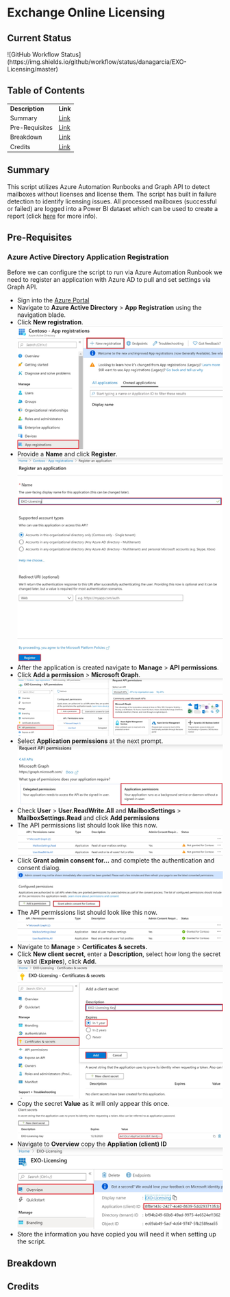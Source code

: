 <h1>Exchange Online Licensing</h1>
<h2>Current Status</h2>
![GitHub Workflow Status](https://img.shields.io/github/workflow/status/danagarcia/EXO-Licensing/master)
<h2>Table of Contents</h2>
<table>
    <tr>
        <td><b>Description</b></td>
        <td><b>Link</b></td>
    </tr>
    <tr>
        <td>Summary</td>
        <td><a href="#summary">Link</a></td>
    </tr>
    <tr>
        <td>Pre-Requisites</td>
        <td><a href="#pre-requisites">Link</a></td>
    </tr>
    <tr>
        <td>Breakdown</td>
        <td><a href="#breakdown">Link</a></td>
    </tr>
    <tr>
        <td>Credits</td>
        <td><a href="#credits">Link</a></td>
    </tr>
</table>
<h2>Summary</h2>
<p>This script utilizes Azure Automation Runbooks and Graph API to detect mailboxes without licenses and license them. The script has built in failure detection to identify licensing issues. All processed mailboxes (successful or failed) are logged into a Power BI dataset which can be used to create a report (click <a href="#prereq-powerbi">here</a> for more info).</p>
<h2>Pre-Requisites</h2>
<h3>Azure Active Directory Application Registration</h3>
<p>Before we can configure the script to run via Azure Automation Runbook we need to register an application with Azure AD to pull and set settings via Graph API.</p>
<ul>
    <li>Sign into the <a href="https://portal.azure.com">Azure Portal</a></li>
    <li>Navigate to <b>Azure Active Directory</b> > <b>App Registration</b> using the navigation blade.</li>
    <li>Click <b>New registration</b>.<br /><img src="/Resources/Powerbi1_thumb1.jpg" /></li>
    <li>Provide a <b>Name</b> and click <b>Register</b>.<br /><img src="/Resources/Powerbi2_thumb1.jpg" /></li>
    <li>After the application is created navigate to <b>Manage</b> > <b>API permissions</b>.</li>
    <li>Click <b>Add a permission</b> > <b>Microsoft Graph</b>.<br /><img src="/Resources/Powerbi3_thumb1.jpg" /></li>
    <li>Select <b>Application permissions</b> at the next prompt.<br /><img src="/Resources/Powerbi4_thumb1.jpg" /></li>
    <li>Check <b>User</b> > <b>User.ReadWrite.All</b> and <b>MailboxSettings</b> > <b>MailboxSettings.Read</b> and click <b>Add permissions</b></li>
    <li>The API permissions list should look like this now.<br /><img src="/Resources/Powerbi5_thumb1.jpg" /></li>
    <li>Click <b>Grant admin consent for...</b> and complete the authentication and consent dialog.<br /><img src="/Resources/Powerbi6_thumb1.jpg" /></li>
    <li>The API permissions list should look like this now.<br /><img src="/Resources/Powerbi7_thumb1.jpg" /></li>
    <li>Navigate to <b>Manage</b> > <b>Certificates & secrets.</b></li>
    <li>Click <b>New client secret</b>, enter a <b>Description</b>, select how long the secret is valid (<b>Expires</b>), click <b>Add</b>.<br /><img src="/Resources/Powerbi8_thumb1.jpg" /></li>
    <li>Copy the secret <b>Value</b> as it will only appear this once.<br /><img src="/Resources/Powerbi9_thumb1.jpg" /></li>
    <li>Navigate to <b>Overview</b> copy the <b>Appliation (client) ID</b><br /><img src="/Resources/Powerbi10_thumb1.jpg" /></li>
    <li>Store the information you have copied you will need it when setting up the script.</li>
</ul>
<h2>Breakdown</h2>
<h2>Credits</h2>